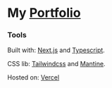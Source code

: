 # My [Portfolio](https://allwells.vercel.app)

### Tools

Built with: [Next.js](https://nextjs.org) and [Typescript](https://www.typescriptlang.org).

CSS lib: [Tailwindcss](https://tailwindcss.com) and [Mantine](https://mantine.dev).

Hosted on: [Vercel](https://vercel.com)
